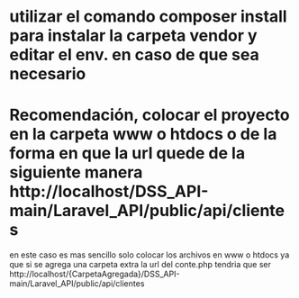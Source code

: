 # utilizar el comando composer install para instalar la carpeta vendor y editar el env. en caso de que sea necesario
# Recomendación, colocar el proyecto en la carpeta www o htdocs o de la forma en que la url quede de la siguiente manera http://localhost/DSS_API-main/Laravel_API/public/api/clientes
en este caso es mas sencillo solo colocar los archivos en www o htdocs ya que si se agrega una carpeta extra la url del conte.php tendria que ser http://localhost/{CarpetaAgregada}/DSS_API-main/Laravel_API/public/api/clientes

